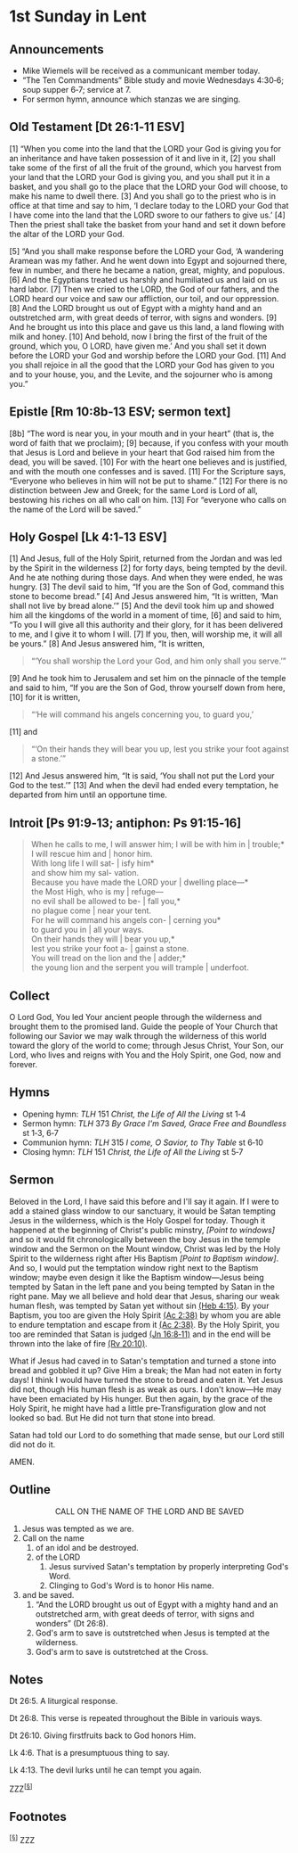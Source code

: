 <head>
<meta charset="utf-8">
<style>
</style>
<title>sermon</title>
</head>

# 1st Sunday in Lent

## Announcements

* Mike Wiemels will be received as a communicant member today.
* “The Ten Commandments” Bible study and movie Wednesdays 4:30‑6; soup supper 6‑7; service at 7.
* For sermon hymn, announce which stanzas we are singing.

## Old Testament [Dt 26:1‑11 ESV]

[1] “When you come into the land that the LORD your God is giving you for an inheritance and have taken possession of it and live in it, [2] you shall take some of the first of all the fruit of the ground, which you harvest from your land that the LORD your God is giving you, and you shall put it in a basket, and you shall go to the place that the LORD your God will choose, to make his name to dwell there. [3] And you shall go to the priest who is in office at that time and say to him, ‘I declare today to the LORD your God that I have come into the land that the LORD swore to our fathers to give us.’ [4] Then the priest shall take the basket from your hand and set it down before the altar of the LORD your God.

[5] “And you shall make response before the LORD your God, ‘A wandering Aramean was my father. And he went down into Egypt and sojourned there, few in number, and there he became a nation, great, mighty, and populous. [6] And the Egyptians treated us harshly and humiliated us and laid on us hard labor. [7] Then we cried to the LORD, the God of our fathers, and the LORD heard our voice and saw our affliction, our toil, and our oppression. [8] And the LORD brought us out of Egypt with a mighty hand and an outstretched arm, with great deeds of terror, with signs and wonders. [9] And he brought us into this place and gave us this land, a land flowing with milk and honey. [10] And behold, now I bring the first of the fruit of the ground, which you, O LORD, have given me.’ And you shall set it down before the LORD your God and worship before the LORD your God. [11] And you shall rejoice in all the good that the LORD your God has given to you and to your house, you, and the Levite, and the sojourner who is among you.”

## Epistle [Rm 10:8b‑13 ESV; sermon text]

[8b] “The word is near you, in your mouth and in your heart” (that is, the word of faith that we proclaim); [9] because, if you confess with your mouth that Jesus is Lord and believe in your heart that God raised him from the dead, you will be saved. [10] For with the heart one believes and is justified, and with the mouth one confesses and is saved. [11] For the Scripture says, “Everyone who believes in him will not be put to shame.” [12] For there is no distinction between Jew and Greek; for the same Lord is Lord of all, bestowing his riches on all who call on him. [13] For “everyone who calls on the name of the Lord will be saved.”

## Holy Gospel [Lk 4:1‑13 ESV]

[1] And Jesus, full of the Holy Spirit, returned from the Jordan and was led by the Spirit in the wilderness [2] for forty days, being tempted by the devil. And he ate nothing during those days. And when they were ended, he was hungry. [3] The devil said to him, “If you are the Son of God, command this stone to become bread.” [4] And Jesus answered him, “It is written, ‘Man shall not live by bread alone.’” [5] And the devil took him up and showed him all the kingdoms of the world in a moment of time, [6] and said to him, “To you I will give all this authority and their glory, for it has been delivered to me, and I give it to whom I will. [7] If you, then, will worship me, it will all be yours.” [8] And Jesus answered him, “It is written,

> “‘You shall worship the Lord your God, and him only shall you serve.’”

[9] And he took him to Jerusalem and set him on the pinnacle of the temple and said to him, “If you are the Son of God, throw yourself down from here, [10] for it is written,

> “‘He will command his angels concerning you, to guard you,’

[11] and

> “‘On their hands they will bear you up, lest you strike your foot against a stone.’”

[12] And Jesus answered him, “It is said, ‘You shall not put the Lord your God to the test.’” [13] And when the devil had ended every temptation, he departed from him until an opportune time.

## Introit [Ps 91:9‑13; antiphon: Ps 91:15‑16]

> When he calls to me, I will answer him; I will be with him in | trouble;*  
> I will rescue him and | honor him.  
> With long life I will sat- | isfy him*  
> and show him my sal- vation.  
> Because you have made the LORD your | dwelling place—*  
> the Most High, who is my | refuge—  
> no evil shall be allowed to be- | fall you,*  
> no plague come | near your tent.  
> For he will command his angels con- | cerning you*  
> to guard you in | all your ways.  
> On their hands they will | bear you up,*  
> lest you strike your foot a- | gainst a stone.  
> You will tread on the lion and the | adder;*  
> the young lion and the serpent you will trample | underfoot.

## Collect

O Lord God, You led Your ancient people through the wilderness and brought them to the promised land. Guide the people of Your Church that following our Savior we may walk through the wilderness of this world toward the glory of the world to come; through Jesus Christ, Your Son, our Lord, who lives and reigns with You and the Holy Spirit, one God, now and forever.

## Hymns

* Opening hymn: _TLH_ 151 _Christ, the Life of All the Living_ st 1‑4
* Sermon hymn: _TLH_ 373 _By Grace I'm Saved, Grace Free and Boundless_ st 1‑3, 6‑7
* Communion hymn: _TLH_ 315 _I come, O Savior, to Thy Table_ st 6‑10
* Closing hymn: _TLH_ 151 _Christ, the Life of All the Living_ st 5‑7

## Sermon

Beloved in the Lord, I have said this before and I'll say it again.
If I were to add a stained glass window to our sanctuary, it would be
Satan tempting Jesus in the wilderness, which is the Holy Gospel for today.
Though it happened at the beginning of Christ's public minstry,
_[Point to windows]_ and so it would fit chronologically between the boy Jesus in the temple window
and the Sermon on the Mount window,
Christ was led by the Holy Spirit to the wilderness right after His Baptism
_[Point to Baptism window]_.
And so, I would put the temptation window right next to the Baptism window;
maybe even design it like the Baptism window—Jesus being tempted by Satan
in the left pane and you being tempted by Satan in the right pane.
May we all believe and hold dear that Jesus, sharing our weak human flesh,
was tempted by Satan yet without sin [(Heb 4:15)](http://www.esvbible.org/Hebrews+4:15/).
By your Baptism, you too are given the Holy Spirit [(Ac 2:38)](http://www.esvbible.org/Acts%202%3A38/) by whom you are able to endure temptation
and escape from it [(Ac 2:38)](http://www.esvbible.org/1%20Corinthians%2010%3A13/).
By the Holy Spirit, you too are reminded that Satan is judged [(Jn 16:8‑11)](http://www.esvbible.org/John%2016%3A8-11/)
and in the end will be thrown into the lake of fire [(Rv 20:10)](http://www.esvbible.org/Revelation+20:10/).

What if Jesus had caved in to Satan's temptation and turned a stone into bread and gobbled it up?
Give Him a break; the Man had not eaten in forty days!
I think I would have turned the stone to bread and eaten it.
Yet Jesus did not, though His human flesh is as weak as ours.
I don't know—He may have been emaciated by His hunger.
But then again, by the grace of the Holy Spirit, he might have had a little
pre‑Transfiguration glow and not looked so bad.
But He did not turn that stone into bread.

Satan had told our Lord to do something that made sense, but our Lord still did not do it.

AMEN.

## Outline

<center>CALL ON THE NAME OF THE LORD AND BE SAVED</center>

1. Jesus was tempted as we are.
1. Call on the name
    1. of an idol and be destroyed.
    1. of the LORD
        1. Jesus survived Satan's temptation by properly interpreting God's Word.
        1. Clinging to God's Word is to honor His name.
1. and be saved.
    1. “And the LORD brought us out of Egypt with a mighty hand and an outstretched arm, with great deeds of terror, with signs and wonders” (Dt 26:8).
    1. God's arm to save is outstretched when Jesus is tempted at the wilderness.
    1. God's arm to save is outstretched at the Cross.

## Notes

Dt 26:5. A liturgical response.

Dt 26:8. This verse is repeated throughout the Bible in variouis ways.

Dt 26:10. Giving firstfruits back to God honors Him.

Lk 4:6. That is a presumptuous thing to say.

Lk 4:13. The devil lurks until he can tempt you again.

ZZZ<sup>[<a name="id0002" href="#ftn.id0002">§</a>]</sup>

## Footnotes

<sup>[<a name="ftn.id0002" href="#id0002">§</a>]</sup>
ZZZ
